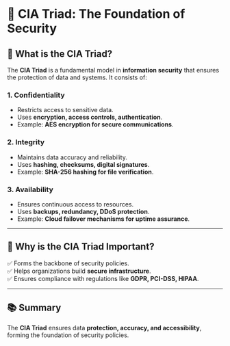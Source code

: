 # 🔑 CIA Triad: The Foundation of Security

## 📄 What is the CIA Triad?
The **CIA Triad** is a fundamental model in **information security** that ensures the protection of data and systems. It consists of:

### **1. Confidentiality**
- Restricts access to sensitive data.
- Uses **encryption, access controls, authentication**.
- Example: **AES encryption for secure communications**.

### **2. Integrity**
- Maintains data accuracy and reliability.
- Uses **hashing, checksums, digital signatures**.
- Example: **SHA-256 hashing for file verification**.

### **3. Availability**
- Ensures continuous access to resources.
- Uses **backups, redundancy, DDoS protection**.
- Example: **Cloud failover mechanisms for uptime assurance**.

---

## 🔄 Why is the CIA Triad Important?
✅ Forms the backbone of security policies.  
✅ Helps organizations build **secure infrastructure**.  
✅ Ensures compliance with regulations like **GDPR, PCI-DSS, HIPAA**.  

---

## 📚 Summary
The **CIA Triad** ensures data **protection, accuracy, and accessibility**, forming the foundation of security policies.
